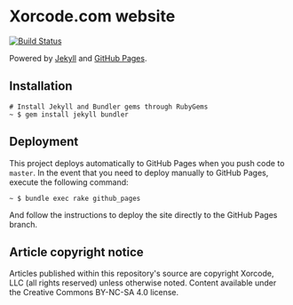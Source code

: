 # Xorcode.com website

[![Build Status](https://travis-ci.org/Xorcode/xorcode-jekyll.svg?branch=master)](https://travis-ci.org/Xorcode/xorcode-jekyll)

Powered by [Jekyll][jekyll] and [GitHub Pages][github-pages].

## Installation

```shell
# Install Jekyll and Bundler gems through RubyGems
~ $ gem install jekyll bundler
```

## Deployment

This project deploys automatically to GitHub Pages when you push code to `master`. In the event that you need to deploy manually to GitHub Pages, execute the following command:

```shell
~ $ bundle exec rake github_pages
```

And follow the instructions to deploy the site directly to the GitHub Pages branch.

## Article copyright notice

Articles published within this repository's source are copyright Xorcode, LLC (all rights reserved) unless otherwise noted. Content available under the Creative Commons BY-NC-SA 4.0 license.

[jekyll]: https://jekyllrb.com/
[github-pages]: https://pages.github.com/
